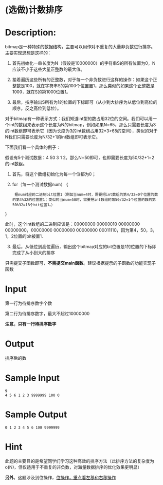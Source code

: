 # (选做)计数排序

# Description:

bitmap是一种特殊的数据结构，主要可以用作对不重复的大量非负数进行排序。主要实现思想是这样的：

1. 首先初始化一串长度为N（假设是10000000）的字符串S的所有位置为0，N应该不小于这些大量正整数的最大值。

2. 接着遍历这些所有的正整数，对于每一个非负数进行这样的操作：如果这个正整数是100，就在字符串S的第100个位置置1，那么类似的如果这个正整数是1000，就在S的第1000位置1。

3. 最后，按序输出S所有为1的位置的下标即可（从小到大排序为从低位到高位的顺序，反之高位到低位）。

 

对于bitmap有一种表示方式：我们知道int型的数占用32位的空间。我们可以用一个int的数组来表示这个长度为N的bitmap，例如如果N=65，那么只需要长度为3的int数组即可表示它（因为长度为3的int数组占用32*3>65的空间），类似的对于N我们只需要长度为N/32+1的int数组即可表示它。

 

下面我们看一个具体的例子：

假设有5个测试数据：4 50 3 1 2。那么N=50即可，也即需要长度为50/32+1=2的int数组。

1. 首先，将这个数组初始化为每一个位都为0；

2. for（每一个测试数据num） {

        把num对应的二进制bit位置1（例如当num=4时，需要把int数组的第4/32=0个位置的数的第4%32的位置置1；类似的当num=50时，需要把int数组的第50/32=1个位置的数的第50%32=18个bit位置1。）

}

此时，这个int数组的二进制应该是：00000000 00000010 00000000 00000000，00000000 00000000 00000000 00011110，因为第4，50，3，1，2位置的bit被置1.

3. 最后，从低位到高位遍历，输出这个bitmap对应的bit位置是1的位置的下标即完成了从小到大的排序

 

只需提交子函数即可，**不需提交main函数**。建议根据提示的子函数的功能实现子函数

# Input
第一行为待排序数字个数

第二行为待排序数字，最大不超过10000000

**注意，只有一行待排序数字**

# Output
排序后的数

# Sample Input
```
9
4 5 6 1 2 3 9999999 100 0

```

# Sample Output
```
0 1 2 3 4 5 6 100 9999999 

```


# Hint
此题的主要目的是希望同学们学习这种高效的排序方法（此排序方法的复杂度为o(N)，但仅适用于不重复的非负数，对海量数据排序的优化效果更明显）

**另外**，这题涉及到位操作，[位操作，重点看左移和右移操作](http://baike.baidu.com/link?url=BXYmo6aab18sLexIEZaX68AXr39SFUtlr_N-WTP7QGPQJ7k_acX96bq2LDOOp4X44Fxa_VEXAXfcqSR1vsjXc5n0XvCt4J5C5brdJKJ96aVPjgErrne8c8hFPBLhXvnT)
